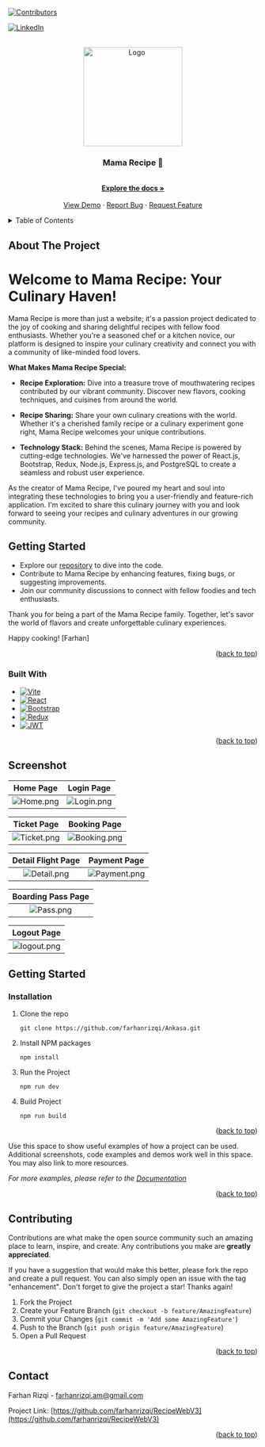 <!-- Improved compatibility of back to top link: See: https://github.com/othneildrew/Best-README-Template/pull/73 -->

<a name="readme-top"></a>

[![Contributors][contributors-shield]][contributors-url]

<!-- [![Forks][forks-shield]][forks-url] -->

<!-- [![Stargazers][stars-shield]][stars-url] -->

<!-- [![Issues][issues-shield]][issues-url] -->

<!-- [![MIT License][license-shield]][license-url] -->

[![LinkedIn][linkedin-shield]][linkedin-url]

<!-- PROJECT LOGO -->
<br />
<div align="center">
  <a href="https://github.com/farhanrizqi/Ankasa">
    <img src="https://res.cloudinary.com/ddrecezrk/image/upload/v1696753518/recipe/readme/logoMamaRecipe_pfwq27.png" alt="Logo" width="200" height="200">
  </a>

  <h3 align="center">Mama Recipe 🍕</h3>

  <p align="center">
    <br />
    <a href="https://github.com/farhanrizqi/Ankasa"><strong>Explore the docs »</strong></a>
    <br />
    <br />
    <a href="">View Demo</a>
    ·
    <a href="mailto:farhanrizqi.am@gmail.com">Report Bug</a>
    ·
    <a href="mailto:farhanrizqi.am@gmail.com">Request Feature</a>
  </p>
</div>

<!-- TABLE OF CONTENTS -->
<details>
  <summary>Table of Contents</summary>
  <ol>
    <li>
      <a href="#about-the-project">About The Project</a>
      <ul>
        <li><a href="#built-with">Built With</a></li>
      </ul>
    </li>
    <li>
      <a href="#getting-started">Getting Started</a>
      <ul>
        <!-- <li><a href="#prerequisites">Prerequisites</a></li> -->
        <li><a href="#installation">Installation</a></li>
      </ul>
    </li>
    <!-- <li><a href="#usage">Usage</a></li> -->
    <!-- <li><a href="#roadmap">Roadmap</a></li> -->
    <li><a href="#contributing">Contributing</a></li>
    <!-- <li><a href="#license">License</a></li> -->
    <li><a href="#contact">Contact</a></li>
    <!-- <li><a href="#acknowledgments">Acknowledgments</a></li> -->
  </ol>
</details>

<!-- ABOUT THE PROJECT -->

## About The Project

# Welcome to Mama Recipe: Your Culinary Haven!

Mama Recipe is more than just a website; it's a passion project dedicated to the joy of cooking and sharing delightful recipes with fellow food enthusiasts. Whether you're a seasoned chef or a kitchen novice, our platform is designed to inspire your culinary creativity and connect you with a community of like-minded food lovers.

**What Makes Mama Recipe Special:**

- **Recipe Exploration:** Dive into a treasure trove of mouthwatering recipes contributed by our vibrant community. Discover new flavors, cooking techniques, and cuisines from around the world.

- **Recipe Sharing:** Share your own culinary creations with the world. Whether it's a cherished family recipe or a culinary experiment gone right, Mama Recipe welcomes your unique contributions.

- **Technology Stack:** Behind the scenes, Mama Recipe is powered by cutting-edge technologies. We've harnessed the power of React.js, Bootstrap, Redux, Node.js, Express.js, and PostgreSQL to create a seamless and robust user experience.

As the creator of Mama Recipe, I've poured my heart and soul into integrating these technologies to bring you a user-friendly and feature-rich application. I'm excited to share this culinary journey with you and look forward to seeing your recipes and culinary adventures in our growing community.

## Getting Started

- Explore our [repository](https://github.com/farhanrizqi/RecipeWebV3) to dive into the code.
- Contribute to Mama Recipe by enhancing features, fixing bugs, or suggesting improvements.
- Join our community discussions to connect with fellow foodies and tech enthusiasts.

Thank you for being a part of the Mama Recipe family. Together, let's savor the world of flavors and create unforgettable culinary experiences.

Happy cooking!
[Farhan]

<p align="right">(<a href="#readme-top">back to top</a>)</p>

### Built With

- [![Vite][Vite.js]][Vite-url]
- [![React][React.js]][React-url]
- [![Bootstrap][Bootstrap.com]][Bootstrap-url]
- [![Redux][React-Redux]][Redux-url]
- [![JWT][Jwt]][Jwt-url]

<p align="right">(<a href="#readme-top">back to top</a>)</p>

<!-- Screenshots -->

## Screenshot

| Home Page            | Login Page             |
| -------------------- | ---------------------- |
| ![Home.png][ss-home] | ![Login.png][ss-login] |

|       Ticket Page        |        Booking Page        |
| :----------------------: | :------------------------: |
| ![Ticket.png][ss-ticket] | ![Booking.png][ss-booking] |

|    Detail Flight Page    |        Payment Page        |
| :----------------------: | :------------------------: |
| ![Detail.png][ss-detail] | ![Payment.png][ss-payment] |

|  Boarding Pass Page  |
| :------------------: |
| ![Pass.png][ss-pass] |

|       Logout Page        |
| :----------------------: |
| ![logout.png][ss-logout] |

<!-- GETTING STARTED -->

## Getting Started

### Installation

1. Clone the repo

   ```
   git clone https://github.com/farhanrizqi/Ankasa.git
   ```

2. Install NPM packages
   ```
   npm install
   ```
3. Run the Project

   ```
   npm run dev
   ```

4. Build Project

   ```
   npm run build
   ```

<p align="right">(<a href="#readme-top">back to top</a>)</p>

<!-- USAGE EXAMPLES -->

<!-- ## Usage -->

Use this space to show useful examples of how a project can be used. Additional screenshots, code examples and demos work well in this space. You may also link to more resources.

_For more examples, please refer to the [Documentation](https://example.com)_

<p align="right">(<a href="#readme-top">back to top</a>)</p>

<!-- ROADMAP -->

<!-- ## Roadmap

- [x] Add Changelog
- [x] Add back to top links
- [ ] Add Additional Templates w/ Examples
- [ ] Add "components" document to easily copy & paste sections of the readme
- [ ] Multi-language Support
  - [ ] Chinese
  - [ ] Spanish

See the [open issues](https://github.com/othneildrew/Best-README-Template/issues) for a full list of proposed features (and known issues).

<p align="right">(<a href="#readme-top">back to top</a>)</p> -->

<!-- CONTRIBUTING -->

## Contributing

Contributions are what make the open source community such an amazing place to learn, inspire, and create. Any contributions you make are **greatly appreciated**.

If you have a suggestion that would make this better, please fork the repo and create a pull request. You can also simply open an issue with the tag "enhancement".
Don't forget to give the project a star! Thanks again!

1. Fork the Project
2. Create your Feature Branch (`git checkout -b feature/AmazingFeature`)
3. Commit your Changes (`git commit -m 'Add some AmazingFeature'`)
4. Push to the Branch (`git push origin feature/AmazingFeature`)
5. Open a Pull Request

<p align="right">(<a href="#readme-top">back to top</a>)</p>

<!-- LICENSE -->

<!-- ## License

Distributed under the MIT License. See `LICENSE.txt` for more information.

<p align="right">(<a href="#readme-top">back to top</a>)</p> -->

<!-- CONTACT -->

## Contact

Farhan Rizqi - [farhanrizqi.am@gmail.com](mailto:farhanrizqi.am@gmail.com)

Project Link: [https://github.com/farhanrizqi/RecipeWebV3](https://github.com/farhanrizqi/RecipeWebV3)

<p align="right">(<a href="#readme-top">back to top</a>)</p>

<!-- ACKNOWLEDGMENTS -->

<!-- ## Acknowledgments -->

<!-- Use this space to list resources you find helpful and would like to give credit to. I've included a few of my favorites to kick things off!

- [Choose an Open Source License](https://choosealicense.com)
- [GitHub Emoji Cheat Sheet](https://www.webpagefx.com/tools/emoji-cheat-sheet)
- [Malven's Flexbox Cheatsheet](https://flexbox.malven.co/)
- [Malven's Grid Cheatsheet](https://grid.malven.co/)
- [Img Shields](https://shields.io)
- [GitHub Pages](https://pages.github.com)
- [Font Awesome](https://fontawesome.com)
- [React Icons](https://react-icons.github.io/react-icons/search)

<p align="right">(<a href="#readme-top">back to top</a>)</p> -->

<!-- MARKDOWN LINKS & IMAGES -->
<!-- https://www.markdownguide.org/basic-syntax/#reference-style-links -->

[contributors-shield]: https://img.shields.io/github/contributors/othneildrew/Best-README-Template.svg?style=for-the-badge
[contributors-url]: https://github.com/eanp
[forks-shield]: https://img.shields.io/github/forks/othneildrew/Best-README-Template.svg?style=for-the-badge
[forks-url]: https://github.com/othneildrew/Best-README-Template/network/members
[stars-shield]: https://img.shields.io/github/stars/othneildrew/Best-README-Template.svg?style=for-the-badge
[stars-url]: https://github.com/othneildrew/Best-README-Template/stargazers
[issues-shield]: https://img.shields.io/github/issues/othneildrew/Best-README-Template.svg?style=for-the-badge
[issues-url]: https://github.com/othneildrew/Best-README-Template/issues
[license-shield]: https://img.shields.io/github/license/othneildrew/Best-README-Template.svg?style=for-the-badge
[license-url]: https://github.com/othneildrew/Best-README-Template/blob/master/LICENSE.txt
[linkedin-shield]: https://img.shields.io/badge/LinkedIn-0077B5?style=for-the-badge&logo=linkedin&logoColor=white
[linkedin-url]: https://www.linkedin.com/in/frzq/

<!-- images section -->

[ss-home]: https://res.cloudinary.com/ddrecezrk/image/upload/v1696487285/ankasa/jsgx4pkufy4ylvlepde0.png
[ss-home]: https://res.cloudinary.com/ddrecezrk/image/upload/v1696487285/ankasa/jsgx4pkufy4ylvlepde0.png
[ss-booking]: https://res.cloudinary.com/ddrecezrk/image/upload/v1696514716/ankasa/booking_bemr41.png
[ss-ticket]: https://res.cloudinary.com/ddrecezrk/image/upload/v1696515504/ankasa/ticket_cx5mtc.png
[ss-pass]: https://res.cloudinary.com/ddrecezrk/image/upload/v1696514715/ankasa/pass_svcphc.png
[ss-payment]: https://res.cloudinary.com/ddrecezrk/image/upload/v1696514715/ankasa/payment_lhalq3.png
[ss-profile]: https://res.cloudinary.com/ddrecezrk/image/upload/v1696514715/ankasa/profile_ovp1p4.png
[ss-detail]: https://res.cloudinary.com/ddrecezrk/image/upload/v1696515504/ankasa/detail_lltkrt.png
[ss-logout]: https://res.cloudinary.com/ddrecezrk/image/upload/v1696514715/ankasa/logout_l36jsc.png
[ss-login]: https://res.cloudinary.com/ddrecezrk/image/upload/v1696487283/ankasa/ijfmef1qm6zwsgjpaj6o.png

<!-- built section -->

[Vite.js]: https://img.shields.io/badge/vite-%23646CFF.svg?style=for-the-badge&logo=vite&logoColor=white
[Vite-url]: https://vitejs.dev/guide/
[React.js]: https://img.shields.io/badge/React-20232A?style=for-the-badge&logo=react&logoColor=61DAFB
[React-url]: https://reactjs.org/
[Bootstrap.com]: https://img.shields.io/badge/Bootstrap-563D7C?style=for-the-badge&logo=bootstrap&logoColor=white
[Bootstrap-url]: https://react-bootstrap.netlify.app/docs/getting-started/introduction
[TailwindCSS]: https://img.shields.io/badge/Tailwind_CSS-38B2AC?style=for-the-badge&logo=tailwind-css&logoColor=white
[Tailwind-url]: https://tailwindcss.com
[Axios]: https://img.shields.io/npm/v/axios
[Axios-url]: https://axios-http.com/docs/intro
[SweetAlert]: https://img.shields.io/npm/v/sweetalert2
[Sweet-url]: https://sweetalert2.github.io/
[React-Redux]: https://img.shields.io/badge/redux-%23593d88.svg?style=for-the-badge&logo=redux&logoColor=white
[Redux-url]: https://redux-toolkit.js.org/
[Jwt]: https://img.shields.io/badge/JWT-black?style=for-the-badge&logo=JSON%20web%20tokens
[Jwt-url]: https://jwt.io/introduction
